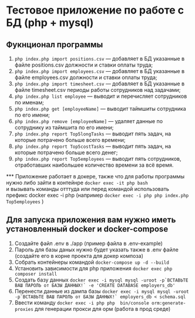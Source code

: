 # Тестовое приложение по работе с БД (php + mysql)

## Фукнционал программы

1) ``` php index.php import positions.csv ``` — добавляет в БД указанные в файле positions.csv
должности и ставки оплаты труда;
2) ``` php index.php import employees.csv ``` — добавляет в БД указанные в файле employees.csv
должности и ставки оплаты труда;
3) ``` php index.php import timesheet.csv ``` — добавляет в БД указанные в файле timesheet.csv
периоды работы сотрудников над задачами;
4) ``` php index.php list employee ``` — выводит и перечисляет сотрудников по именам;
5) ``` php index.php get [employeeName] ``` — выводит таймшиты сотрудника по его имени;
6) ``` php index.php remove [employeeName] ``` — удаляет данные по сотруднику из таймшита по его имени;
7) ``` php index.php report Top5longTasks ``` — выводит пять задач, на которые потрачено больше
всего времени;
8) ``` php index.php report Top5costTasks ``` — выводит пять задач, на которые потрачено больше
всего денег;
9) ``` php index.php report Top5employees ``` — выводит пять сотрудников, отработавших наибольшее количество времени за всё время.

*** Приложение работает в докере, также что для работы программы нужно либо зайти в контейнре ``` docker exec -it php bash ```  
и вызывать команды отттуда или перед командой использовать префикс docker exec -i php (например ``` docker exec -i php php index.php  Top5employees ``` )

## Для запуска приложения вам нужно иметь установленный docker и docker-compose
1) Создайте файл .env в ./app (пример файла в .env-example)
2) Пароль для базы даных нужно будет указать также в .env файле (создайте его в корне проекта для докер композа)
3) Собрать контейнеры командой ``` docker-compose up -d --build ```
4) Установить зависимости для php приложения ``` docker exec php composer install ```
5) Создать базу данных ``` docker exec -i mysql mysql -uroot -p`ВСТАВЬТЕ ВАШ ПАРОЛЬ от БАЗЫ ДАННЫХ!` -e 'CREATE DATABASE employers_db' ``` 
6) Перенести данные из дампа базы ``` docker exec -i mysql mysql -uroot -p`ВСТАВЬТЕ ВАШ ПАРОЛЬ от БАЗЫ ДАННЫХ!` employers_db < schema.sql ```
7) Ввести команду ``` docker exec -i php php  bin/console orm:generate-proxies ``` для генерации прокси для орм (работа в прод среде)

